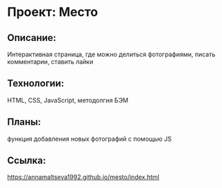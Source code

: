 # Проект: Место
## Описание: 
Интерактивная страница, где можно делиться фотографиями, писать комментарии, ставить лайки
## Технологии: 
HTML, CSS, JavaScript, методолгия БЭМ
## Планы: 
функция добавления новых фотографий с помощью JS
## Ссылка: 
https://annamaltseva1992.github.io/mesto/index.html
